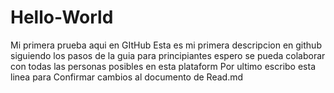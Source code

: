# Hello-World
Mi primera prueba aqui en GItHub
Esta es mi primera descripcion en github  siguiendo los pasos de la guia para principiantes espero se pueda colaborar  con todas las personas posibles en esta plataform
Por ultimo escribo esta linea para Confirmar cambios al documento de Read.md

